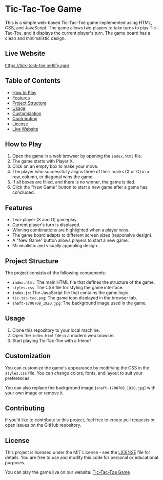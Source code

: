 # Tic-Tac-Toe Game

This is a simple web-based Tic-Tac-Toe game implemented using HTML, CSS, and JavaScript. The game allows two players to take turns to play Tic-Tac-Toe, and it displays the current player's turn. The game board has a clean and minimalistic design.

## Live Website
https://tick-tock-toe.netlify.app/


## Table of Contents
- [How to Play](#how-to-play)
- [Features](#features)
- [Project Structure](#project-structure)
- [Usage](#usage)
- [Customization](#customization)
- [Contributing](#contributing)
- [License](#license)
- [Live Website](#live-website)

## How to Play

1. Open the game in a web browser by opening the `index.html` file.
2. The game starts with Player X.
3. Click on an empty box to make your move.
4. The player who successfully aligns three of their marks (X or O) in a row, column, or diagonal wins the game.
5. If all boxes are filled, and there is no winner, the game is tied.
6. Click the "New Game" button to start a new game after a game has concluded.

## Features

- Two-player (X and O) gameplay.
- Current player's turn is displayed.
- Winning combinations are highlighted when a player wins.
- The game board adapts to different screen sizes (responsive design).
- A "New Game" button allows players to start a new game.
- Minimalistic and visually appealing design.

## Project Structure

The project consists of the following components:

- `index.html`: The main HTML file that defines the structure of the game.
- `styles.css`: The CSS file for styling the game interface.
- `index.js`: The JavaScript file that contains the game logic.
- `tic-tac-toe.png`: The game icon displayed in the browser tab.
- `shaft-1700708_1920.jpg`: The background image used in the game.

## Usage

1. Clone this repository to your local machine.
2. Open the `index.html` file in a modern web browser.
3. Start playing Tic-Tac-Toe with a friend!

## Customization

You can customize the game's appearance by modifying the CSS in the `styles.css` file. You can change colors, fonts, and layout to suit your preferences.

You can also replace the background image (`shaft-1700708_1920.jpg`) with your own image or remove it.

## Contributing

If you'd like to contribute to this project, feel free to create pull requests or open issues on the GitHub repository.

## License

This project is licensed under the MIT License - see the [LICENSE](LICENSE) file for details. You are free to use and modify this code for personal or educational purposes.

You can play the game live on our website: [Tic-Tac-Toe Game](https://example.com/tic-tac-toe)
